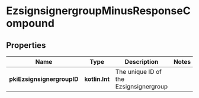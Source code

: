 
# EzsignsignergroupMinusResponseCompound

## Properties
Name | Type | Description | Notes
------------ | ------------- | ------------- | -------------
**pkiEzsignsignergroupID** | **kotlin.Int** | The unique ID of the Ezsignsignergroup | 



